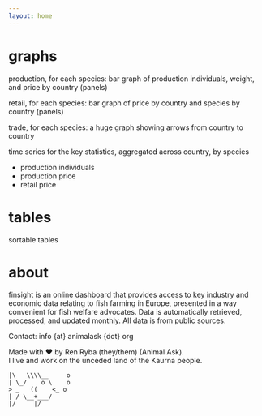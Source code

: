 ```yaml
---
layout: home
---
```


# graphs
production, for each species:
bar graph of production individuals, weight, and price by country (panels)

retail, for each species:
bar graph of price by country and species by country (panels)

trade, for each species:
a huge graph showing arrows from country to country

time series for the key statistics, aggregated across country, by species
- production individuals
- production price
- retail price

# tables

sortable tables

# about
finsight is an online dashboard that provides access to key industry and economic data relating to fish farming in Europe, presented in a way convenient for fish welfare advocates. Data is automatically retrieved, processed, and updated monthly. All data is from public sources.  

Contact: info {at} animalask {dot} org  

Made with ❤︎ by Ren Ryba (they/them) (Animal Ask).  
I live and work on the unceded land of the Kaurna people.  

~~~
|\   \\\\__     o
| \_/    o \    o
> _   ((    <_ o  
| / \__+___/      
|/     |/
~~~
